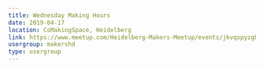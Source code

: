 ```yaml
---
title: Wednesday Making Hours
date: 2019-04-17
location: CoMakingSpace, Heidelberg
link: https://www.meetup.com/Heidelberg-Makers-Meetup/events/jkvqspyzgbwb/
usergroup: makershd
type: usergroup
---
```

